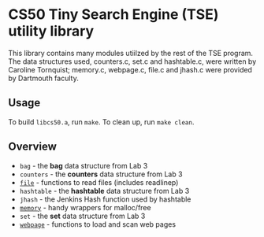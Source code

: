 # CS50 Tiny Search Engine (TSE) utility library

This library contains many modules utiilzed by the rest of the TSE program. The data structures used, counters.c, set.c and hashtable.c, were written by Caroline Tornquist; memory.c, webpage.c, file.c and jhash.c were provided by Dartmouth faculty. 

## Usage

To build `libcs50.a`, run `make`. To clean up, run `make clean`.

## Overview

 * `bag` - the **bag** data structure from Lab 3
 * `counters` - the **counters** data structure from Lab 3
 * [`file`](file.html) - functions to read files (includes readlinep)
 * `hashtable` - the **hashtable** data structure from Lab 3
 * `jhash` - the Jenkins Hash function used by hashtable
 * [`memory`](memory.html) - handy wrappers for malloc/free
 * `set` - the **set** data structure from Lab 3
 * [`webpage`](webpage.html) - functions to load and scan web pages
